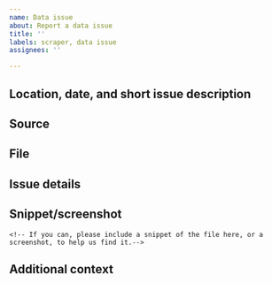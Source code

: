 ```yaml
---
name: Data issue
about: Report a data issue
title: ''
labels: scraper, data issue
assignees: ''

---
```


## Location, date, and short issue description
<!-- the location and date of the issue (please also put this in the issue title) -->
<!-- e.g., "negative case count for Some County, Some State, USA on March 19" -->

## Source
<!-- source or url, if applicable -->

## File
<!-- the data file with the discrepancy -->

## Issue details
<!-- bad data or values currently in the file, and what was expected -->

## Snippet/screenshot
```
<!-- If you can, please include a snippet of the file here, or a screenshot, to help us find it.-->
```

## Additional context
<!--Add any other context here.-->


<!--- Delete any section that doesn't apply.  Thank you! -->
